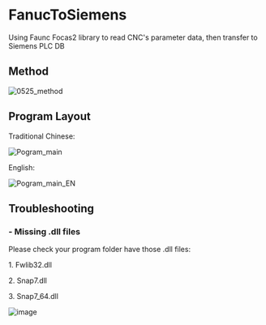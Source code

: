 <h1>FanucToSiemens</h1>
<p>Using Faunc Focas2 library to read CNC's parameter data, then transfer to Siemens PLC DB</p>
<h2>Method</h2>
</hr >

![0525_method](https://user-images.githubusercontent.com/52659809/170217718-aaf2162c-5167-4a49-8ffc-dca740d66d8c.png)

</hr>
<h2>Program Layout</h2>
</hr>
<p>Traditional Chinese:</p>

![Pogram_main](https://user-images.githubusercontent.com/52659809/170218212-f735c23f-17f0-49a9-82bc-6357ed693691.png)

<p>English:</p>

![Pogram_main_EN](https://user-images.githubusercontent.com/52659809/170218232-bd853472-138a-491a-bdeb-029c36e33e0c.png)

</hr>
<h2>Troubleshooting</
</hr>
<h3>- Missing .dll files</h3>
<p>Please check your program folder have those .dll files:</p>
  <p>1. Fwlib32.dll<p/>
  <p>2. Snap7.dll<p/>
  <p>3. Snap7_64.dll<p/> 
  
  ![image](https://user-images.githubusercontent.com/52659809/170219579-7ba83d03-56f1-4341-9984-f9774e299adf.png)
  
